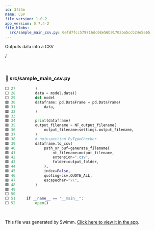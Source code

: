 ```yaml
---
id: 3f34m
name: CSV
file_version: 1.0.2
app_version: 0.7.4-2
file_blobs:
  src/sample_main_csv.py: 0efd7fcc579716dc68e56b91702ba5ccb24e5e65
---
```


Outputs data into a CSV

/

<br/>

<!-- NOTE-swimm-snippet: the lines below link your snippet to Swimm -->
### 📄 src/sample_main_csv.py
```python
⬜ 27         )
⬜ 28         data = model.data()
⬜ 29         del model
🟩 30         dataframe: pd.DataFrame = pd.DataFrame(
🟩 31             data,
🟩 32         )
🟩 33     
🟩 34         print(dataframe)
🟩 35         output_filename = NT_output_filename(
🟩 36             output_filename=settings.output_filename,
🟩 37         )
🟩 38         # noinspection PyTypeChecker
🟩 39         dataframe.to_csv(
🟩 40             path_or_buf=generate_filename(
🟩 41                 nt_filename=output_filename,
🟩 42                 extension=".csv",
🟩 43                 folder=output_folder,
🟩 44             ),
🟩 45             index=False,
🟩 46             quoting=csv.QUOTE_ALL,
🟩 47             escapechar="\\",
🟩 48         )
🟩 49     
⬜ 50     
⬜ 51     if __name__ == "__main__":
⬜ 52         open()
```

<br/>

This file was generated by Swimm. [Click here to view it in the app](https://app.swimm.io/repos/Z2l0aHViJTNBJTNBcHl0aG9uX3N0YXJ0ZXIlM0ElM0FlbHZpc2thaG9ybw==/docs/3f34m).